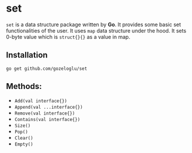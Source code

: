 # set

`set` is a data structure package written by **Go**. It provides some basic set functionalities of the user. It uses 
`map` data structure under the hood. It sets 0-byte value which is `struct{}{}` as a value in map. 

## Installation

```shell
go get github.com/gozeloglu/set
```

## Methods:

* `Add(val interface{})`
* `Append(val ...interface{})`
* `Remove(val interface{})`
* `Contains(val interface{})`
* `Size()`
* `Pop()`
* `Clear()`
* `Empty()`
